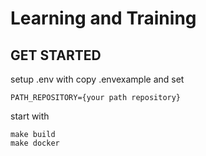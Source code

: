 # Learning and Training

## GET STARTED
setup .env with copy .envexample and set 
```
PATH_REPOSITORY={your path repository}
```
start with 
```
make build
make docker
```
